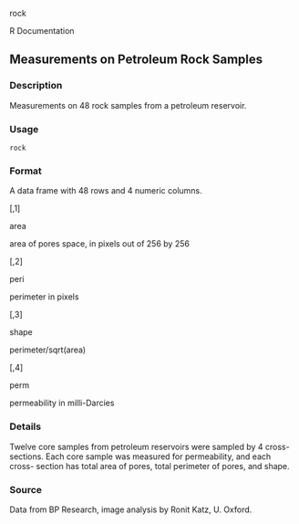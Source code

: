 rock

R Documentation

## Measurements on Petroleum Rock Samples

### Description

Measurements on 48 rock samples from a petroleum reservoir.

### Usage

    rock

### Format

A data frame with 48 rows and 4 numeric columns.

[,1]

area

area of pores space, in pixels out of 256 by 256

[,2]

peri

perimeter in pixels

[,3]

shape

perimeter/sqrt(area)

[,4]

perm

permeability in milli-Darcies

### Details

Twelve core samples from petroleum reservoirs were sampled by 4 cross-
sections. Each core sample was measured for permeability, and each cross-
section has total area of pores, total perimeter of pores, and shape.

### Source

Data from BP Research, image analysis by Ronit Katz, U. Oxford.

